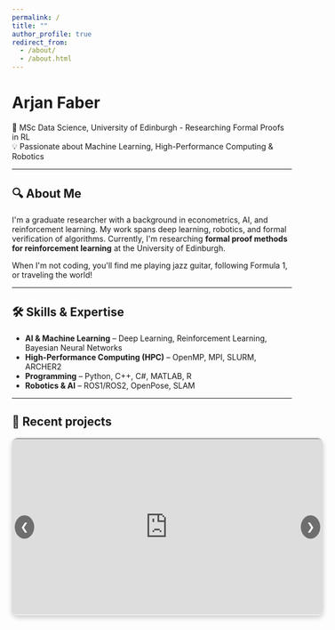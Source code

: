 ```yaml
---
permalink: /
title: ""
author_profile: true
redirect_from: 
  - /about/
  - /about.html
---
```


# Arjan Faber  

🔬 MSc Data Science, University of Edinburgh - Researching Formal Proofs in RL  
💡 Passionate about Machine Learning, High-Performance Computing & Robotics  

---

## 🔍 About Me  

I'm a graduate researcher with a background in econometrics, AI, and reinforcement learning. My work spans deep learning, robotics, and formal verification of algorithms. Currently, I'm researching **formal proof methods for reinforcement learning** at the University of Edinburgh.  

When I'm not coding, you'll find me playing jazz guitar, following Formula 1, or traveling the world!  

---

## 🛠️ Skills & Expertise  

- **AI & Machine Learning** – Deep Learning, Reinforcement Learning, Bayesian Neural Networks  
- **High-Performance Computing (HPC)** – OpenMP, MPI, SLURM, ARCHER2  
- **Programming** – Python, C++, C#, MATLAB, R  
- **Robotics & AI** – ROS1/ROS2, OpenPose, SLAM  

---

## 🎥 Recent projects

<div class="slider-container">
    <div class="video-slider">
        <div class="video">
            <iframe class="video-frame" src="https://www.youtube.com/embed/k-XBWFp1FAQ?autoplay=0&mute=0" allowfullscreen></iframe>
        </div>
        <div class="video">
            <video class="video-frame" controls>
                <source src="https://arjfaber.github.io/files/Harmony_ML_Module_Final-2.mp4" type="video/mp4">
                Your browser does not support the video tag.
            </video>
        </div>
    </div>
    <button class="btn prev" onclick="moveSlider(-1)">&#10094;</button>
    <button class="btn next" onclick="moveSlider(1)">&#10095;</button>
</div>

<style>
    .slider-container {
        width: 560px; /* Keeps the approved video size */
        overflow: hidden;
        position: relative;
        margin: auto; /* Centers the slider */
        border-radius: 10px;
        box-shadow: 0px 4px 10px rgba(0, 0, 0, 0.2);
        display: flex;
        justify-content: center;
        align-items: center;
    }

    .video-slider {
        display: flex;
        width: 200%;
        transition: transform 0.5s ease-in-out;
    }

    .video {
        min-width: 100%;
        box-sizing: border-box;
        display: flex;
        justify-content: center;
        align-items: center;
    }

    .video-frame {
        width: 560px; /* Consistent width */
        height: 315px; /* 16:9 aspect ratio */
        border-radius: 10px;
    }

    .btn {
        position: absolute;
        top: 50%;
        transform: translateY(-50%);
        background-color: rgba(0, 0, 0, 0.5);
        color: white;
        border: none;
        padding: 10px;
        cursor: pointer;
        font-size: 18px;
        border-radius: 50%;
    }

    .prev { left: 5px; }
    .next { right: 5px; }

    .btn:hover {
        background-color: rgba(0, 0, 0, 0.8);
    }
</style>

<script>
    let index = 0;
    const slider = document.querySelector('.video-slider');
    const totalVideos = document.querySelectorAll('.video').length;

    function updateSlider() {
        slider.style.transform = `translateX(-${index * 100}%)`;
    }

    function moveSlider(direction) {
        index = (index + direction + totalVideos) % totalVideos;
        updateSlider();
    }

    function autoSlide() {
        index = (index + 1) % totalVideos;
        updateSlider();
    }

    // Start auto-sliding immediately (on page load)
    let autoSlideInterval = setInterval(autoSlide, 5000);

    // Optional: Stop auto-slide when a video is playing
    const videos = document.querySelectorAll('video');
    videos.forEach(video => {
        video.addEventListener('play', () => {
            clearInterval(autoSlideInterval);  // Pause auto-slide when video starts playing
        });
        video.addEventListener('pause', () => {
            autoSlideInterval = setInterval(autoSlide, 5000); // Resume auto-slide when paused
        });
        video.addEventListener('ended', () => {
            autoSlideInterval = setInterval(autoSlide, 5000); // Resume auto-slide when video ends
        });
    });

    // Initialize the slider immediately without waiting for videos
    updateSlider();
</script>


